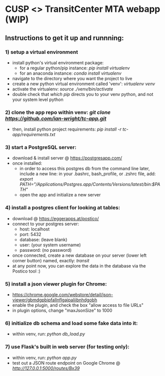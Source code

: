 # CUSP <> TransitCenter MTA webapp (WIP)

## Instructions to get it up and runnning:

### 1) setup a virtual environment
  - install python's virtual environment package: 
    - for a regular python/pip instance: *pip install virtualenv*
    - for an anaconda instance: *conda install virtualenv*
  - navigate to the directory where you want the project to live
  - create a new python virtual environment called 'venv': *virtualenv venv*
  - activate the virtualenv: *source ./venv/bin/activate*
  - double check that *which pip* directs you to your venv python, and not your system level python

### 2) clone the app repo within venv: *git clone https://github.com/ian-wright/tc-app.git*
  - then, install python project requirements: *pip install -r tc-app/requirements.txt*

### 3) start a PostgreSQL server: 
  - download & install server @ https://postgresapp.com/
  - once installed:
    - in order to access this postgres db from the command line later, include a new line: in your .bashrc, bash_profile, or .zshrc file, add: *export PATH="/Applications/Postgres.app/Contents/Versions/latest/bin:$PATH"*
    - open the app and initialize a new server

### 4) install a postgres client for looking at tables:
  - download @ https://eggerapps.at/postico/
  - connect to your postgres server:
    - host: localhost
    - port: 5432
    - database: (leave blank)
    - user: (your system username)
    - password: (no password)
  -  once connected, create a new database on your server (lower left corner button) named, exactly: *transit*
  -  at any point now, you can explore the data in the database via the Postico tool :)

### 5) install a json viewer plugin for Chrome:
  - https://chrome.google.com/webstore/detail/json-viewer/gbmdgpbipfallnflgajpaliibnhdgobh
  - enable the plugin, and check the box "allow access to file URLs"
  - in plugin options, change "maxJsonSize" to 1000
   
### 6) initialize db schema and load some fake data into it:
  - within venv, run: *python db_load.py*

### 7) use Flask's built in web server (for testing only):
  - within venv, run: *python app.py*
  - test out a JSON route endpoint on Google Chrome @ *http://127.0.0.1:5000/routes/Bx39*
